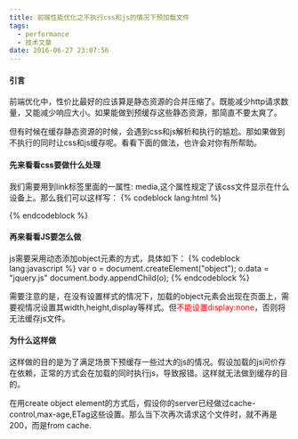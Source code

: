 ```yaml
---
title: 前端性能优化之不执行css和js的情况下预加载文件
tags:
  - performance
  - 技术文章
date: 2016-06-27 23:07:56
---
```


#### 引言

前端优化中，性价比最好的应该算是静态资源的合并压缩了。既能减少http请求数量，又能减少响应大小。如果能做到预缓存这些静态资源，那简直不要太爽了。<!--more-->

但有时候在缓存静态资源的时候，会遇到css和js解析和执行的尴尬。那如果做到不执行的同时让css和js缓存呢。看看下面的做法，也许会对你有所帮助。

#### 先来看看css要做什么处理

我们需要用到link标签里面的一属性: media,这个属性规定了该css文件显示在什么设备上。那么我们可以这样写：
{% codeblock lang:html %}
<link rel="stylesheet" type="text/css" href="app.css" media="none"/>
{% endcodeblock %}

#### 再来看看JS要怎么做

js需要采用动态添加object元素的方式，具体如下：
{% codeblock lang:javascript %}
var o = document.createElement("object");
o.data = "jquery.js"
document.body.appendChild(o);
{% endcodeblock %}

需要注意的是，在没有设置样式的情况下，加载的object元素会出现在页面上，需要视情况设置其width,height,display等样式。但<span style="color: #ff0000;">不能设置display:none</span>，否则将无法缓存js文件。

#### 为什么这样做

这样做的目的是为了满足场景下预缓存一些过大的js的情况。假设加载的js问价存在依赖，正常的方式会在加载的同时执行js，导致报错。这样就无法做到缓存的目的。

在用create object element的方式后，假设你的server已经做过cache-control,max-age,ETag这些设置。那么当下次再次请求这个文件时，就不再是200，而是from cache.